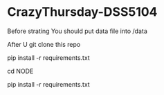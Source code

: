 # CrazyThursday-DSS5104

Before strating You should put data file into /data

After U git clone this repo

pip install -r requirements.txt


cd NODE

pip install -r requirements.txt

